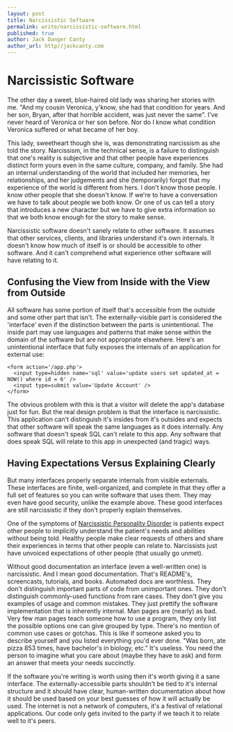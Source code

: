 ```yaml
---
layout: post
title: Narcissistic Software
permalink: write/narcissistic-software.html
published: true
author: Jack Danger Canty
author_url: http//jackcanty.com
---
```


# Narcissistic Software

The other day a sweet, blue-haired old lady was sharing her stories with me. "And my cousin Veronica, y'know, she had that condition for years. And her son, Bryan, after that horrible accident, was just never the same". I've never heard of Veronica or her son before. Nor do I know what condition Veronica suffered or what became of her boy.

This lady, sweetheart though she is, was demonstrating narcissism as she told the story. Narcissism, in the technical sense, is a failure to distinguish that one's reality is subjective and that other people have experiences distinct form yours even in the same culture, company, and family.
She had an internal understanding of the world that included her memories, her relationships, and her judgements and she (temporarily) forgot that my experience of the world is different from hers. I don't know those people. I know other people that she doesn't know. If we're to have a conversation we have to talk about people we both know. Or one of us can tell a story that introduces a new character but we have to give extra information so that we both know enough for the story to make sense.

Narcissistic software doesn't sanely relate to other software. It assumes that other services, clients, and libraries understand it's own internals. It doesn't know how much of itself is or should be accessible to other software. And it can't comprehend what experience other software will have relating to it.

## Confusing the View from Inside with the View from Outside

All software has some portion of itself that's accessible from the outside and some other part that isn't. The externally-visible part is considered the 'interface' even if the distinction between the parts is unintentional. The inside part may use languages and patterns that make sense within the domain of the software but are not appropriate elsewhere. Here's an unintentional interface that fully exposes the internals of an application for external use:

    <form action='/app.php'>
      <input type=hidden name='sql' value='update users set updated_at = NOW() where id = 6' />
      <input type=submit value='Update Account' />
    </form>

The obvious problem with this is that a visitor will delete the app's database just for fun. But the real design problem is that the interface is narcissistic. This application can't distinguish it's insides from it's outsides and expects that other software will speak the same languages as it does internally. Any software that doesn't speak SQL can't relate to this app. Any software that does speak SQL will relate to this app in unexpected (and tragic) ways.

## Having Expectations Versus Explaining Clearly

But many interfaces properly separate internals from visible externals. These interfaces are finite, well-organized, and complete in that they offer a full set of features so you can write software that uses them. They may even have good security, unlike the example above. These good interfaces are still narcissistic if they don't properly explain themselves.

One of the symptoms of [Narcissistic Personality Disorder](http://en.wikipedia.org/wiki/Narcissistic_personality_disorder#cite_ref-DSM-IV-TR_0-1) is patients expect other people to implicitly understand the patient's needs and abilities without being told. Healthy people make clear requests of others and share their experiences in terms that other people can relate to. Narcissists just have unvoiced expectations of other people (that usually go unmet).

Without good documentation an interface (even a well-written one) is narcissistic. And I mean good documentation. That's README's, screencasts, tutorials, and books. Automated docs are worthless. They don't distinguish important parts of code from unimportant ones. They don't distinguish commonly-used functions from rare cases. They don't give you examples of usage and common mistakes. They just prettify the software implementation that is inherently internal. Man pages are (nearly) as bad. Very few man pages teach someone how to use a program, they only list the possible options one can give grouped by type. There's no mention of common use cases or gotchas.
This is like if someone asked you to describe yourself and you listed everything you'd ever done. "Was born, ate pizza 853 times, have bachelor's in biology, etc." It's useless. You need the person to imagine what you care about (maybe they have to ask) and form an answer that meets your needs succinctly.

If the software you're writing is worth using then it's worth giving it a sane interface. The externally-accessible parts shouldn't be tied to it's internal structure and it should have clear, human-written documentation about how it should be used based on your best guesses of how it will actually be used. The internet is not a network of computers, it's a festival of relational applications. Our code only gets invited to the party if we teach it to relate well to it's peers.
